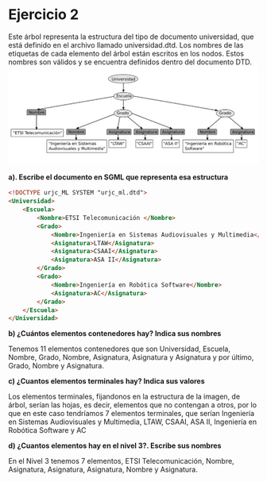 # Ejercicio 2

Este árbol representa la estructura del tipo de documento universidad, que está definido en el archivo llamado universidad.dtd. Los nombres de las etiquetas de cada elemento del árbol están escritos en los nodos. Estos nombres son válidos y se encuentra definidos dentro del documento DTD.
![](ej2-enunciado.png)

**a). Escribe el documento en SGML que representa esa estructura**

```html
<!DOCTYPE urjc_ML SYSTEM "urjc_ml.dtd">
<Universidad> 
    <Escuela> 
        <Nombre>ETSI Telecomunicación </Nombre>
        <Grado> 
            <Nombre>Ingeniería en Sistemas Audiovisuales y Multimedia</Nombre>
            <Asignatura>LTAW</Asignatura>
            <Asignatura>CSAAI</Asignatura>
            <Asignatura>ASA II</Asignatura>
        </Grado>
        <Grado>
            <Nombre>Ingeniería en Robótica Software</Nombre>
            <Asignatura>AC</Asignatura>
        </Grado>
    </Escuela>
</Universidad>
```

**b) ¿Cuántos elementos contenedores hay? Indica sus nombres**

Tenemos 11 elementos contenedores que son Universidad, Escuela, Nombre, Grado, Nombre, Asignatura, Asignatura y Asignatura y por último, Grado, Nombre y Asignatura.

**c) ¿Cuantos elementos terminales hay? Indica sus valores**

Los elementos terminales, fijandonos en la estructura de la imagen, de árbol, serían las hojas, es decir, elementos que no contengan a otros, por lo que en este caso tendríamos 7 elementos terminales, que serían Ingeniería en Sistemas Audiovisuales y Multimedia, LTAW, CSAAI, ASA II, Ingeniería en Robótica Software y AC

**d) ¿Cuantos elementos hay en el nivel 3?. Escribe sus nombres**

En el Nivel 3 tenemos 7 elementos, ETSI Telecomunicación, Nombre, Asignatura, Asignatura, Asignatura, Nombre y Asignatura. 